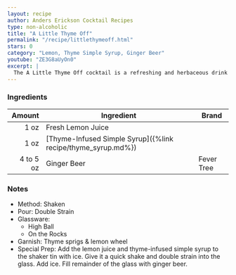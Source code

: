 ```yaml
---
layout: recipe
author: Anders Erickson Cocktail Recipes
type: non-alcoholic
title: "A Little Thyme Off"
permalink: "/recipe/littlethymeoff.html"
stars: 0
category: "Lemon, Thyme Simple Syrup, Ginger Beer"
youtube: "ZE3G8aUyOn0"
excerpt: |
  The A Little Thyme Off cocktail is a refreshing and herbaceous drink that uses a thyme-infused simple syrup as its key ingredient. The syrup adds a subtle, savory flavor to the cocktail, which is then balanced by the tartness of lemon juice and the effervescence of ginger beer.
---
```


### Ingredients

|    Amount | Ingredient                                                   | Brand      |
| --------: | ------------------------------------------------------------ | ---------- |
|      1 oz | Fresh Lemon Juice                                            |
|      1 oz | [Thyme-Infused Simple Syrup]({%link recipe/thyme_syrup.md%}) |
| 4 to 5 oz | Ginger Beer                                                  | Fever Tree |

### Notes

- Method: Shaken
- Pour: Double Strain
- Glassware:
  - High Ball
  - On the Rocks
- Garnish: Thyme sprigs & lemon wheel
- Special Prep: Add the lemon juice and thyme-infused simple syrup to the shaker tin with ice. Give it a quick shake and double strain into the glass. Add ice. Fill remainder of the glass with ginger beer.
